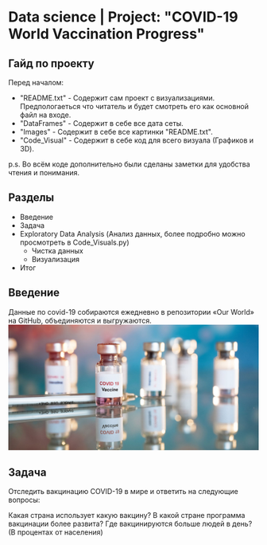 # Data science | Project: "COVID-19 World Vaccination Progress"

## Гайд по проекту

Перед началом:
- "README.txt" - Содержит сам проект с визуализациями. Предпологаеться что читатель и будет смотреть его как основной файл на входе.
- "DataFrames" - Содержит в себе все дата сеты.
- "Images" - Содержит в себе все картинки "README.txt".
- "Code_Visual" - Содержит в себе код для всего визуала (Графиков и 3D).

p.s. Во всём коде дополнительно были сделаны заметки для удобства чтения и понимания.

## Разделы

- Введение
- Задача
- Exploratory Data Analysis (Анализ данных, более подробно можно просмотреть в Code_Visuals.py)
  - Чистка данных 
  - Визуализация
- Итог

## Введение

Данные по covid-19 собираются ежедневно в репозитории «Our World» на GitHub, объединяются и выгружаются.
![alt text](https://github.com/Aettio/DS_Project_Covid_19_Vaccination/blob/main/Images/Vaccine.jpg)

## Задача

Отследить вакцинацию COVID-19 в мире и ответить на следующие вопросы:

Какая страна использует какую вакцину?
В какой стране программа вакцинации более развита?
Где вакцинируются больше людей в день? (В процентах от населения)
